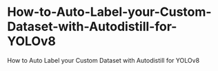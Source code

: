 # How-to-Auto-Label-your-Custom-Dataset-with-Autodistill-for-YOLOv8
How to Auto Label your Custom Dataset with Autodistill for YOLOv8
